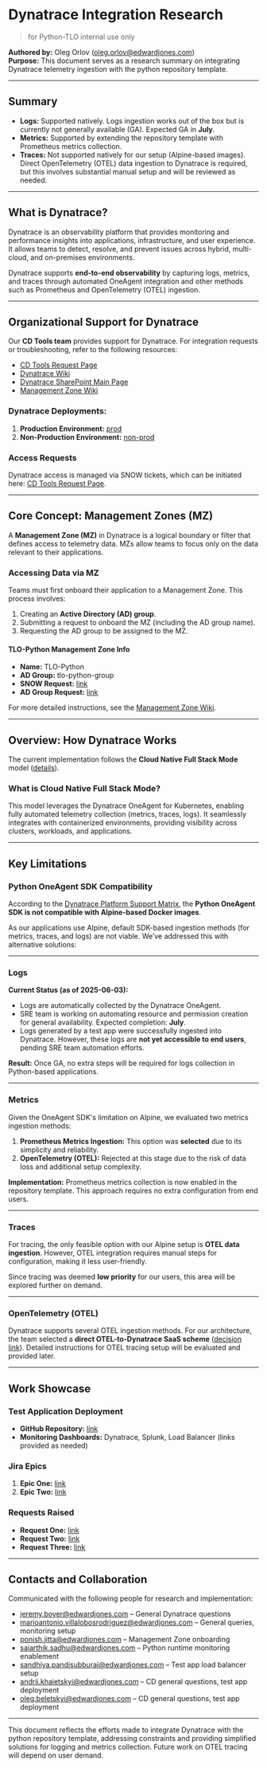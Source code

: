 # Dynatrace Integration Research

> for Python-TLO internal use only

**Authored by:** Oleg Orlov (oleg.orlov@edwardjones.com)  
**Purpose:** This document serves as a research summary on integrating Dynatrace telemetry ingestion with the python repository template.

---

## Summary

- **Logs:** Supported natively. Logs ingestion works out of the box but is currently not generally available (GA). Expected GA in **July**.
- **Metrics:** Supported by extending the repository template with Prometheus metrics collection.
- **Traces:** Not supported natively for our setup (Alpine-based images). Direct OpenTelemetry (OTEL) data ingestion to Dynatrace is required, but this involves substantial manual setup and will be reviewed as needed. 

---

## What is Dynatrace?

Dynatrace is an observability platform that provides monitoring and performance insights into applications, infrastructure, and user experience. It allows teams to detect, resolve, and prevent issues across hybrid, multi-cloud, and on-premises environments.

Dynatrace supports **end-to-end observability** by capturing logs, metrics, and traces through automated OneAgent integration and other methods such as Prometheus and OpenTelemetry (OTEL) ingestion.

---

## Organizational Support for Dynatrace

Our **CD Tools team** provides support for Dynatrace. For integration requests or troubleshooting, refer to the following resources:

- [CD Tools Request Page](link)
- [Dynatrace Wiki](link)
- [Dynatrace SharePoint Main Page](link)
- [Management Zone Wiki](link)

### Dynatrace Deployments:
1. **Production Environment:** [prod](https://link)  
2. **Non-Production Environment:** [non-prod](https://link)  

### Access Requests

Dynatrace access is managed via SNOW tickets, which can be initiated here: [CD Tools Request Page](link).

---

## Core Concept: Management Zones (MZ)

A **Management Zone (MZ)** in Dynatrace is a logical boundary or filter that defines access to telemetry data. MZs allow teams to focus only on the data relevant to their applications.

### Accessing Data via MZ

Teams must first onboard their application to a Management Zone. This process involves:

1. Creating an **Active Directory (AD) group**.
2. Submitting a request to onboard the MZ (including the AD group name).
3. Requesting the AD group to be assigned to the MZ.

#### TLO-Python Management Zone Info

- **Name:** TLO-Python  
- **AD Group:** tlo-python-group  
- **SNOW Request:** [link](link)  
- **AD Group Request:** [link](link)  

For more detailed instructions, see the [Management Zone Wiki](link).

---

## Overview: How Dynatrace Works

The current implementation follows the **Cloud Native Full Stack Mode** model ([details](https://docs.dynatrace.com/docs/ingest-from/setup-on-k8s/how-it-works/cloud-native-fullstack)). 

### What is Cloud Native Full Stack Mode?

This model leverages the Dynatrace OneAgent for Kubernetes, enabling fully automated telemetry collection (metrics, traces, logs). It seamlessly integrates with containerized environments, providing visibility across clusters, workloads, and applications. 

---

## Key Limitations

### Python OneAgent SDK Compatibility

According to the [Dynatrace Platform Support Matrix](https://docs.dynatrace.com/docs/ingest-from/technology-support/oneagent-platform-and-capability-support-matrix), the **Python OneAgent SDK is not compatible with Alpine-based Docker images**.  

As our applications use Alpine, default SDK-based ingestion methods (for metrics, traces, and logs) are not viable. We’ve addressed this with alternative solutions:

---

### Logs

**Current Status (as of 2025-06-03):**

- Logs are automatically collected by the Dynatrace OneAgent.
- SRE team is working on automating resource and permission creation for general availability. Expected completion: **July**. 
- Logs generated by a test app were successfully ingested into Dynatrace. However, these logs are **not yet accessible to end users**, pending SRE team automation efforts.

**Result:** Once GA, no extra steps will be required for logs collection in Python-based applications.

---

### Metrics

Given the OneAgent SDK's limitation on Alpine, we evaluated two metrics ingestion methods:

1. **Prometheus Metrics Ingestion:** This option was **selected** due to its simplicity and reliability.
2. **OpenTelemetry (OTEL):** Rejected at this stage due to the risk of data loss and additional setup complexity.

**Implementation:** Prometheus metrics collection is now enabled in the repository template. This approach requires no extra configuration from end users.

---

### Traces

For tracing, the only feasible option with our Alpine setup is **OTEL data ingestion**. However, OTEL integration requires manual steps for configuration, making it less user-friendly. 

Since tracing was deemed **low priority** for our users, this area will be explored further on demand.

---

### OpenTelemetry (OTEL)

Dynatrace supports several OTEL ingestion methods. For our architecture, the team selected a **direct OTEL-to-Dynatrace SaaS scheme** ([decision link](link)). Detailed instructions for OTEL tracing setup will be evaluated and provided later.

---

## Work Showcase

### Test Application Deployment

- **GitHub Repository:** [link](link)  
- **Monitoring Dashboards:** Dynatrace, Splunk, Load Balancer (links provided as needed)

### Jira Epics

1. **Epic One:** [link](link)  
2. **Epic Two:** [link](link)  

### Requests Raised

- **Request One:** [link](link)  
- **Request Two:** [link](link)  
- **Request Three:** [link](link)  

---

## Contacts and Collaboration

Communicated with the following people for research and implementation:  

- jeremy.boyer@edwardjones.com – General Dynatrace questions  
- marioantonio.villalobosrodriguez@edwardjones.com – General queries, monitoring setup  
- ponish.jitta@edwardjones.com – Management Zone onboarding  
- saiarthik.sadhu@edwardjones.com – Python runtime monitoring enablement  
- sandhiya.pandisubburaj@edwardjones.com – Test app load balancer setup  
- andrii.khaietskyi@edwardjones.com – CD general questions, test app deployment  
- oleg.beletskyi@edwardjones.com – CD general questions, test app deployment  

---

This document reflects the efforts made to integrate Dynatrace with the python repository template, addressing constraints and providing simplified solutions for logging and metrics collection. Future work on OTEL tracing will depend on user demand.